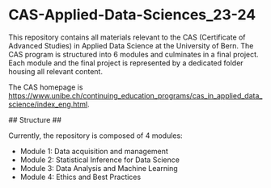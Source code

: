 # CAS-Applied-Data-Sciences_23-24

This repository contains all materials relevant to the CAS (Certificate of Advanced Studies) in Applied Data Science at the University of Bern. The CAS program is structured into 6 modules and culminates in a final project. Each module and the final project is represented by a dedicated folder housing all relevant content.

The CAS homepage is https://www.unibe.ch/continuing_education_programs/cas_in_applied_data_science/index_eng.html.

## Structure ##

Currently, the repository is composed of 4 modules:

- Module 1: Data acquisition and management
- Module 2: Statistical Inference for Data Science
- Module 3: Data Analysis and Machine Learning
- Module 4: Ethics and Best Practices
